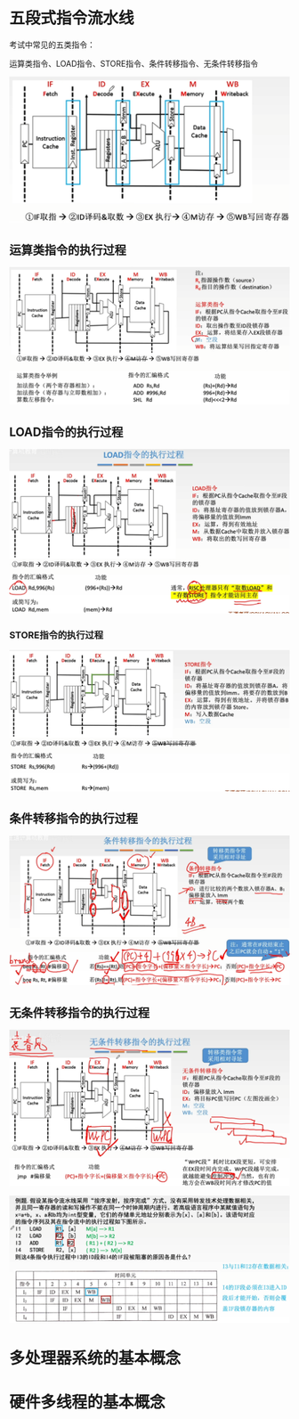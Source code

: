 # 五段式指令流水线

考试中常见的五类指令：

运算类指令、LOAD指令、STORE指令、条件转移指令、无条件转移指令

![](1.png)

## 运算类指令的执行过程

![](2.png)

## LOAD指令的执行过程

![](3.png)

### STORE指令的执行过程

![](4.png)

## 条件转移指令的执行过程

![](5.png)

## 无条件转移指令的执行过程

![](6.png)

![](8.png)

# 多处理器系统的基本概念

# 硬件多线程的基本概念